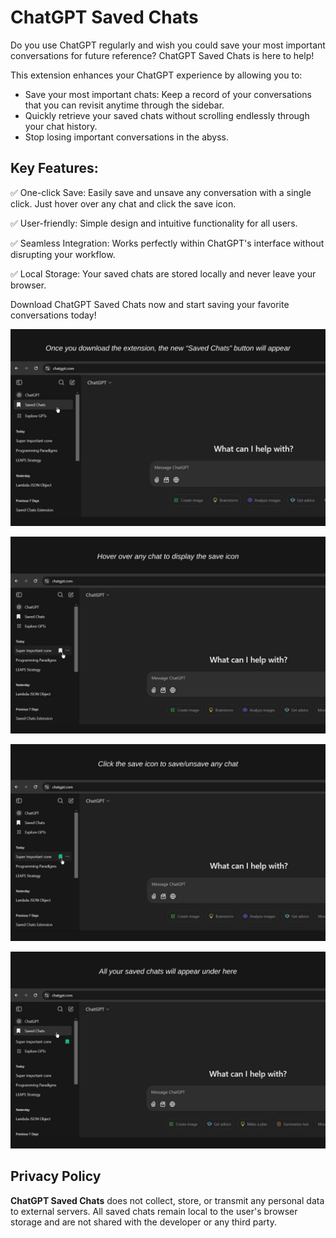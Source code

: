 # ChatGPT Saved Chats

Do you use ChatGPT regularly and wish you could save your most important conversations for future reference? ChatGPT Saved Chats is here to help!

This extension enhances your ChatGPT experience by allowing you to:
* Save your most important chats: Keep a record of your conversations that you can revisit anytime through the sidebar.
* Quickly retrieve your saved chats without scrolling endlessly through your chat history.
* Stop losing important conversations in the abyss.

## Key Features:

✅ One-click Save: Easily save and unsave any conversation with a single click. Just hover over any chat and click the save icon.

✅ User-friendly: Simple design and intuitive functionality for all users.

✅ Seamless Integration: Works perfectly within ChatGPT's interface without disrupting your workflow.

✅ Local Storage: Your saved chats are stored locally and never leave your browser.

Download ChatGPT Saved Chats now and start saving your favorite conversations today!


![1](screenshots/1.jpg)

![2](screenshots/2.jpg)

![3](screenshots/3.jpg)

![4](screenshots/4.jpg)

## Privacy Policy
**ChatGPT Saved Chats** does not collect, store, or transmit any personal data to external servers. All saved chats remain local to the user's browser storage and are not shared with the developer or any third party.